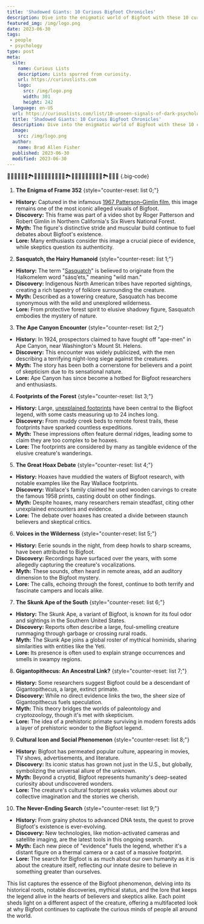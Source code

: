 ```yaml
---
title: 'Shadowed Giants: 10 Curious Bigfoot Chronicles'
description: Dive into the enigmatic world of Bigfoot with these 10 curious chronicles. Unravel the mystery that has captivated imaginations for centuries.
featured_img: /img/logo.png
date: 2023-06-30
tags:
 - people
 - psychology
type: post
meta:
  site:
    name: Curious Lists
    description: Lists spurred from curiosity.
    url: https://curiouslists.com
    logo:
      src: /img/logo.png
      width: 301
      height: 242
  language: en-US
  url: https://curiouslists.com/list/10-unseen-signals-of-dark-psychology-tactics
  title: 'Shadowed Giants: 10 Curious Bigfoot Chronicles'
  description: Dive into the enigmatic world of Bigfoot with these 10 curious chronicles. Unravel the mystery that has captivated imaginations for centuries.
  image:
    src: /img/logo.png
  author:
    name: Brad Allen Fisher
  published: 2023-06-30
  modified: 2023-06-30
---
```

🐻🌲🤔👣🦧🔎🏞️📸📏🦶🐻🌲🤔👣🦧🔎🏞️📸📏🦶🐻🌲🤔👣🦧🔎🏞️📸📏🦶 {.big-code}

1. **The Enigma of Frame 352** {style="counter-reset: list 0;"}
  - **History:** Captured in the infamous [1967 Patterson–Gimlin film](https://en.wikipedia.org/wiki/Patterson%E2%80%93Gimlin_film), this image remains one of the most iconic alleged visuals of Bigfoot.
  - **Discovery:** This frame was part of a video shot by Roger Patterson and Robert Gimlin in Northern California's Six Rivers National Forest.
  - **Myth:** The figure's distinctive stride and muscular build continue to fuel debates about Bigfoot's existence.
  - **Lore:** Many enthusiasts consider this image a crucial piece of evidence, while skeptics question its authenticity.

2. **Sasquatch, the Hairy Humanoid** {style="counter-reset: list 1;"}
  - **History:** The term "[Sasquatch](https://amzn.to/3tA22OH)" is believed to originate from the Halkomelem word "sásq’ets," meaning "wild man."
  - **Discovery:** Indigenous North American tribes have reported sightings, creating a rich tapestry of folklore surrounding the creature.
  - **Myth:** Described as a towering creature, Sasquatch has become synonymous with the wild and unexplored wilderness.
  - **Lore:** From protective forest spirit to elusive shadowy figure, Sasquatch embodies the mystery of nature.

3. **The Ape Canyon Encounter** {style="counter-reset: list 2;"}
  - **History:** In 1924, prospectors claimed to have fought off "ape-men" in Ape Canyon, near Washington's Mount St. Helens.
  - **Discovery:** This encounter was widely publicized, with the men describing a terrifying night-long siege against the creatures.
  - **Myth:** The story has been both a cornerstone for believers and a point of skepticism due to its sensational nature.
  - **Lore:** Ape Canyon has since become a hotbed for Bigfoot researchers and enthusiasts.

4. **Footprints of the Forest** {style="counter-reset: list 3;"}
  - **History:** Large, [unexplained footprints](https://statemuseum.arizona.edu/online-exhibit/curators-choice/tracking-legend-bigfoot) have been central to the Bigfoot legend, with some casts measuring up to 24 inches long.
  - **Discovery:** From muddy creek beds to remote forest trails, these footprints have sparked countless expeditions.
  - **Myth:** These impressions often feature dermal ridges, leading some to claim they are too complex to be hoaxes.
  - **Lore:** The footprints are considered by many as tangible evidence of the elusive creature's wanderings.

5. **The Great Hoax Debate** {style="counter-reset: list 4;"}
  - **History:** Hoaxes have muddied the waters of Bigfoot research, with notable examples like the Ray Wallace footprints.
  - **Discovery:** Wallace's family claimed he used wooden carvings to create the famous 1958 prints, casting doubt on other findings.
  - **Myth:** Despite hoaxes, many researchers remain steadfast, citing other unexplained encounters and evidence.
  - **Lore:** The debate over hoaxes has created a divide between staunch believers and skeptical critics.

6. **Voices in the Wilderness** {style="counter-reset: list 5;"}
  - **History:** Eerie sounds in the night, from deep howls to sharp screams, have been attributed to Bigfoot.
  - **Discovery:** Recordings have surfaced over the years, with some allegedly capturing the creature's vocalizations.
  - **Myth:** These sounds, often heard in remote areas, add an auditory dimension to the Bigfoot mystery.
  - **Lore:** The calls, echoing through the forest, continue to both terrify and fascinate campers and locals alike.

7. **The Skunk Ape of the South** {style="counter-reset: list 6;"}
  - **History:** The Skunk Ape, a variant of Bigfoot, is known for its foul odor and sightings in the Southern United States.
  - **Discovery:** Reports often describe a large, foul-smelling creature rummaging through garbage or crossing rural roads.
  - **Myth:** The Skunk Ape joins a global roster of mythical hominids, sharing similarities with entities like the Yeti.
  - **Lore:** Its presence is often used to explain strange occurrences and smells in swampy regions.

8. **Gigantopithecus: An Ancestral Link?** {style="counter-reset: list 7;"}
  - **History:** Some researchers suggest Bigfoot could be a descendant of Gigantopithecus, a large, extinct primate.
  - **Discovery:** While no direct evidence links the two, the sheer size of Gigantopithecus fuels speculation.
  - **Myth:** This theory bridges the worlds of paleontology and cryptozoology, though it's met with skepticism.
  - **Lore:** The idea of a prehistoric primate surviving in modern forests adds a layer of prehistoric wonder to the Bigfoot legend.

9. **Cultural Icon and Social Phenomenon** {style="counter-reset: list 8;"}
  - **History:** Bigfoot has permeated popular culture, appearing in movies, TV shows, advertisements, and literature.
  - **Discovery:** Its iconic status has grown not just in the U.S., but globally, symbolizing the universal allure of the unknown.
  - **Myth:** Beyond a cryptid, Bigfoot represents humanity's deep-seated curiosity about undiscovered wonders.
  - **Lore:** The creature's cultural footprint speaks volumes about our collective imagination and the stories we cherish.

10. **The Never-Ending Search** {style="counter-reset: list 9;"}
  - **History:** From grainy photos to advanced DNA tests, the quest to prove Bigfoot's existence is ever-evolving.
  - **Discovery:** New technologies, like motion-activated cameras and satellite imaging, are the latest tools in this ongoing search.
  - **Myth:** Each new piece of "evidence" fuels the legend, whether it's a distant figure on a thermal camera or a cast of a massive footprint.
  - **Lore:** The search for Bigfoot is as much about our own humanity as it is about the creature itself, reflecting our innate desire to believe in something greater than ourselves.

This list captures the essence of the Bigfoot phenomenon, delving into its historical roots, notable discoveries, mythical status, and the lore that keeps the legend alive in the hearts of believers and skeptics alike. Each point sheds light on a different aspect of the creature, offering a multifaceted look at why Bigfoot continues to captivate the curious minds of people all around the world.
